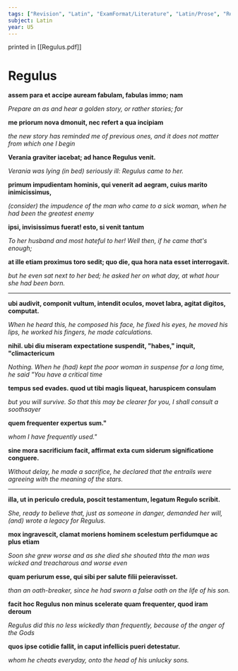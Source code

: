 ```yaml
---
tags: ["Revision", "Latin", "ExamFormat/Literature", "Latin/Prose", "Revision/RevisionNotes"]
subject: Latin
year: U5
---
```


printed in [[Regulus.pdf]]

# Regulus

**assem para et accipe auream fabulam, fabulas immo; nam**

*Prepare an as and hear a golden story, or rather stories; for*

**me priorum nova dmonuit, nec refert a qua incipiam**

*the new story has reminded me of previous ones, and it does not matter from which one I begin*

**Verania graviter iacebat; ad hance Regulus venit.**

*Verania was lying (in bed) seriously ill: Regulus came to her.*

**primum impudientam hominis, qui venerit ad aegram, cuius marito inimicissimus,**

*(consider) the impudence of the man who came to a sick woman, when he had been the greatest enemy*

**ipsi, invisissimus fuerat! esto, si venit tantum**

*To her husband and most hateful to her! Well then, if he came that's enough;*

**at ille etiam proximus toro sedit; quo die, qua hora nata esset interrogavit.**

*but he even sat next to her bed; he asked her on what day, at what hour she had been born.*

---

**ubi audivit, componit vultum, intendit oculos, movet labra, agitat digitos, computat.**

*When he heard this, he composed his face, he fixed his eyes, he moved his lips, he worked his fingers, he made calculations.*

**nihil. ubi diu miseram expectatione suspendit, "habes," inquit, "climactericum**

*Nothing. When he (had) kept the poor woman in suspense for a long time, he said "You have a critical time*

**tempus sed evades. quod ut tibi magis liqueat, haruspicem consulam**

*but you will survive. So that this may be clearer for you, I shall consult a soothsayer*

**quem frequenter expertus sum."**

*whom I have frequently used."*

**sine mora sacrificium facit, affirmat exta cum siderum significatione conguere.**

*Without delay, he made a sacrifice, he declared that the entrails were agreeing with the meaning of the stars.*

---

**illa, ut in periculo credula, poscit testamentum, legatum Regulo scribit.**

*She, ready to believe that, just as someone in danger, demanded her will, (and) wrote a legacy for Regulus.*

**mox ingravescit, clamat moriens hominem scelestum perfidumque ac plus etiam**

*Soon she grew worse and as she died she shouted thta the man was wicked and treacharous and worse even*

**quam periurum esse, qui sibi per salute filii peieravisset.**

*than an oath-breaker, since he had sworn a false oath on the life of his son.*

**facit hoc Regulus non minus scelerate quam frequenter, quod iram deroum**

*Regulus did this no less wickedly than frequently, because of the anger of the Gods*

**quos ipse cotidie fallit, in caput infellicis pueri detestatur.**

*whom he cheats everyday, onto the head of his unlucky sons.*